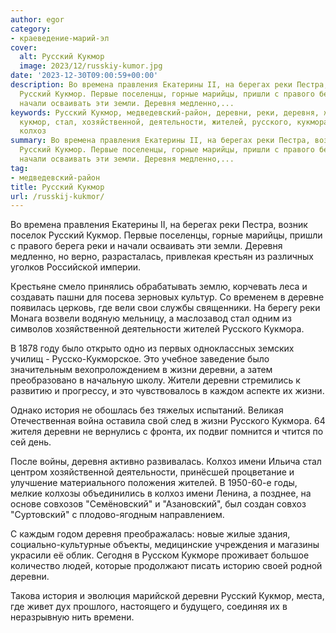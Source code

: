 ```yaml
---
author: egor
category:
- краеведение-марий-эл
cover:
  alt: Русский Кукмор
  image: 2023/12/russkiy-kumor.jpg
date: '2023-12-30T09:00:59+00:00'
description: Во времена правления Екатерины II, на берегах реки Пестра, возник поселок
  Русский Кукмор. Первые поселенцы, горные марийцы, пришли с правого берега реки и
  начали осваивать эти земли. Деревня медленно,...
keywords: Русский Кукмор, медведевский-район, деревни, реки, деревня, жизни, русский,
  кукмор, стал, хозяйственной, деятельности, жителей, русского, кукмора, это, история,
  колхоз
summary: Во времена правления Екатерины II, на берегах реки Пестра, возник поселок
  Русский Кукмор. Первые поселенцы, горные марийцы, пришли с правого берега реки и
  начали осваивать эти земли. Деревня медленно,...
tag:
- медведевский-район
title: Русский Кукмор
url: /russkij-kukmor/
---
```


Во времена правления Екатерины II, на берегах реки Пестра, возник поселок Русский Кукмор. Первые поселенцы, горные марийцы, пришли с правого берега реки и начали осваивать эти земли. Деревня медленно, но верно, разрасталась, привлекая крестьян из различных уголков Российской империи.

Крестьяне смело принялись обрабатывать землю, корчевать леса и создавать пашни для посева зерновых культур. Со временем в деревне появилась церковь, где вели свои службы священники. На берегу реки Монага возвели водяную мельницу, а маслозавод стал одним из символов хозяйственной деятельности жителей Русского Кукмора.

В 1878 году было открыто одно из первых одноклассных земских училищ - Русско-Кукморское. Это учебное заведение было значительным вехопролождением в жизни деревни, а затем преобразовано в начальную школу. Жители деревни стремились к развитию и прогрессу, и это чувствовалось в каждом аспекте их жизни.

Однако история не обошлась без тяжелых испытаний. Великая Отечественная война оставила свой след в жизни Русского Кукмора. 64 жителя деревни не вернулись с фронта, их подвиг помнится и чтится по сей день.

После войны, деревня активно развивалась. Колхоз имени Ильича стал центром хозяйственной деятельности, принёсшей процветание и улучшение материального положения жителей. В 1950-60-е годы, мелкие колхозы объединились в колхоз имени Ленина, а позднее, на основе совхозов "Семёновский" и "Азановский", был создан совхоз "Суртовский" с плодово-ягодным направлением.

С каждым годом деревня преображалась: новые жилые здания, социально-культурные объекты, медицинские учреждения и магазины украсили её облик. Сегодня в Русском Кукморе проживает большое количество людей, которые продолжают писать историю своей родной деревни.

Такова история и эволюция марийской деревни Русский Кукмор, места, где живет дух прошлого, настоящего и будущего, соединяя их в неразрывную нить времени.